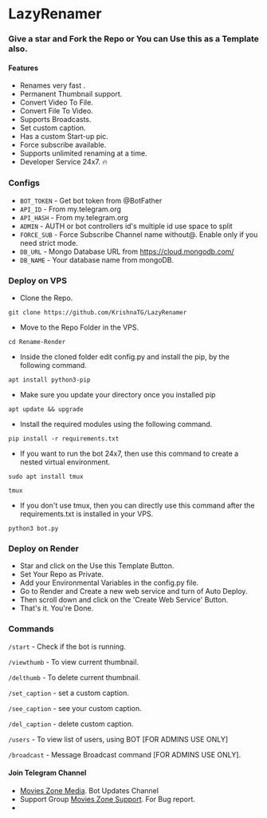 # LazyRenamer
### Give a star and Fork the Repo or You can Use this as a Template also.

####  Features
 - Renames very fast .
 - Permanent Thumbnail support.
 - Convert Video To File.
 - Convert File To Video.
 - Supports Broadcasts.
 - Set custom caption.
 - Has a custom Start-up pic.
 - Force subscribe available.
 - Supports unlimited renaming at a time.
 - Developer Service 24x7. 🔥

 ###  Configs 

* `BOT_TOKEN`  - Get bot token from @BotFather
* `API_ID` - From my.telegram.org 
* `API_HASH` - From my.telegram.org 
* `ADMIN` - AUTH or bot controllers id's multiple id use space to split 
* `FORCE_SUB` - Force Subscribe Channel name without@. Enable only if you need strict mode.
* `DB_URL`  - Mongo Database URL from https://cloud.mongodb.com/
* `DB_NAME`  - Your database name from mongoDB.


### Deploy on VPS

 * Clone the Repo.

```
git clone https://github.com/KrishnaTG/LazyRenamer
```
 * Move to the Repo Folder in the VPS.

```
cd Rename-Render
```
 * Inside the cloned folder edit config.py and install the pip, by the following command.

```
apt install python3-pip
```

 * Make sure you update your directory once you installed pip
 ```
 apt update && upgrade
 ```
 
 * Install the required modules using the following command.

```
pip install -r requirements.txt
```

 * If you want to run the bot 24x7, then use this command to create a nested virtual environment.

```
sudo apt install tmux
```

```
tmux
```
* If you don't use tmux, then you can directly use this command after the requirements.txt is installed in your VPS.
 
```
python3 bot.py
```

### Deploy on Render
 - Star and click on the Use this Template Button.
 - Set Your Repo as Private.
 - Add your Environmental Variables in the config.py file.
 - Go to Render and Create a new web service and turn of Auto Deploy.
 - Then scroll down and click on the 'Create Web Service' Button.
 - That's it. You're Done.


###  Commands
`/start` - Check if the bot is running.

`/viewthumb` - To view current thumbnail.

`/delthumb` - To delete current thumbnail.

`/set_caption` - set a custom caption.

`/see_caption` - see your custom caption.

`/del_caption` - delete custom caption.

`/users` - To view list of users, using BOT [FOR ADMINS USE ONLY]

`/broadcast` - Message Broadcast command [FOR ADMINS USE ONLY].


#### Join Telegram Channel 
 - [Movies Zone Media](https://telegram.me/Movies_Zone_Media). Bot Updates Channel
 - Support Group [Movies Zone Support](https://telegram.me/Movies_Zone_Support). For Bug report.
 - 

